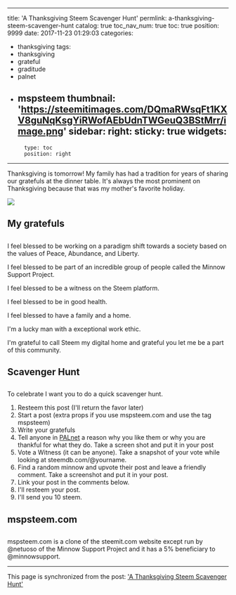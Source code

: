 
---
title: 'A Thanksgiving Steem Scavenger Hunt'
permlink: a-thanksgiving-steem-scavenger-hunt
catalog: true
toc_nav_num: true
toc: true
position: 9999
date: 2017-11-23 01:29:03
categories:
- thanksgiving
tags:
- thanksgiving
- grateful
- graditude
- palnet
- mspsteem
thumbnail: 'https://steemitimages.com/DQmaRWsqFt1KXV8guNqKsgYiRWofAEbUdnTWGeuQ3BStMrr/image.png'
sidebar:
    right:
        sticky: true
widgets:
    -
        type: toc
        position: right
---


Thanksgiving is tomorrow!  My family has had a tradition for years of sharing our gratefuls at the dinner table.  It's always the most prominent on Thanksgiving because that was my mother's favorite holiday.

![](https://steemitimages.com/DQmaRWsqFt1KXV8guNqKsgYiRWofAEbUdnTWGeuQ3BStMrr/image.png)
## My gratefuls <h2>

I feel blessed to be working on a paradigm shift towards a society based on the values of Peace, Abundance, and Liberty.

I feel blessed to be part of an incredible group of people called the Minnow Support Project.

I feel blessed to be a witness on the Steem platform.

I feel blessed to be in good health.

I feel blessed to have a family and a home.

I'm a lucky man with a exceptional work ethic.

I'm grateful to call Steem my digital home and grateful you let me be a part of this community.

## Scavenger Hunt <h2>

To celebrate I want you to do a quick scavenger hunt.

1.  Resteem this post (I'll return the favor later)
2. Start a post (extra props if you use mspsteem.com and use the tag mspsteem)
3.  Write your gratefuls
4.  Tell anyone in [PALnet](https://discord.gg/dpGVBcy) a reason why you like them or why you are thankful for what they do.  Take a screen shot and put it in your post
5.  Vote a Witness (it can be anyone).  Take a snapshot of your vote while looking at steemdb.com/@yourname.
6.  Find a random minnow and upvote their post and leave a friendly comment.  Take a screenshot and put it in your post.
7.  Link your post in the comments below.
8.  I'll resteem your post.
9.  I'll send you 10 steem.


## mspsteem.com <h2>

mspsteem.com is a clone of the steemit.com website except run by @netuoso of the Minnow Support Project and it has a 5% beneficiary to @minnowsupport.

- - -

This page is synchronized from the post: ['A Thanksgiving Steem Scavenger Hunt'](https://steemit.com/@aggroed/a-thanksgiving-steem-scavenger-hunt)

